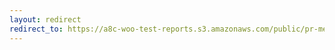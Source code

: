 ```yaml
---
layout: redirect
redirect_to: https://a8c-woo-test-reports.s3.amazonaws.com/public/pr-merge/42845/e2e/index.html
---
```

